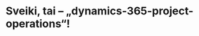 # <a name="welcome-to-dynamics-365-project-operations"></a>Sveiki, tai – „dynamics-365-project-operations“!